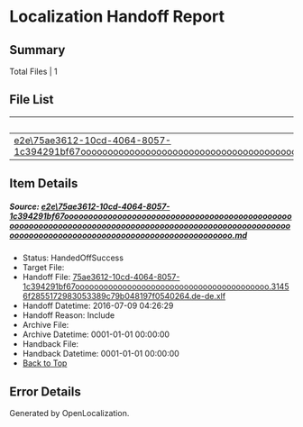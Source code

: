 # <a name='report-top'></a> Localization Handoff Report

## Summary
 Total Files | 1

## File List
 Source File | Status | Details 
 ----------- | ------ | ------- 
 [e2e\75ae3612-10cd-4064-8057-1c394291bf67ooooooooooooooooooooooooooooooooooooooooooooooooooooooooooooooooooooooooooooooooooooooooooooooooooooooooooooooooooooooooooooooooooooooooooooooooooooooo.md](https://github.com/OpenLocalizationTestOrg/oltest/blob/6de126d1846beeb1a7dfb023c2586c6db7c28f8a/e2e/75ae3612-10cd-4064-8057-1c394291bf67ooooooooooooooooooooooooooooooooooooooooooooooooooooooooooooooooooooooooooooooooooooooooooooooooooooooooooooooooooooooooooooooooooooooooooooooooooooooo.md) | HandedOffSuccess | [Details](#c8b9fecbfa98ca0145360d11ae1549b1933419a81)

## Item Details
##### <a name='c8b9fecbfa98ca0145360d11ae1549b1933419a81'></a> Source: [e2e\75ae3612-10cd-4064-8057-1c394291bf67ooooooooooooooooooooooooooooooooooooooooooooooooooooooooooooooooooooooooooooooooooooooooooooooooooooooooooooooooooooooooooooooooooooooooooooooooooooooo.md](https://github.com/OpenLocalizationTestOrg/oltest/blob/6de126d1846beeb1a7dfb023c2586c6db7c28f8a/e2e/75ae3612-10cd-4064-8057-1c394291bf67ooooooooooooooooooooooooooooooooooooooooooooooooooooooooooooooooooooooooooooooooooooooooooooooooooooooooooooooooooooooooooooooooooooooooooooooooooooooo.md)
* Status: HandedOffSuccess
* Target File: 
* Handoff File: [75ae3612-10cd-4064-8057-1c394291bf67ooooooooooooooooooooooooooooooooooooooooo.31456f2855172983053389c79b048197f0540264.de-de.xlf](https://github.com/OpenLocalizationTestOrg/olhandoff-e2e/blob/f21c6b7cf930cd043ba0fb9d20b22260a72829c8/ol-handoff/OpenLocalizationTestOrg/oltest-dede-fly/ci/ht/75ae3612-10cd-4064-8057-1c394291bf67ooooooooooooooooooooooooooooooooooooooooo.31456f2855172983053389c79b048197f0540264.de-de.xlf)
* Handoff Datetime: 2016-07-09 04:26:29
* Handoff Reason: Include
* Archive File: 
* Archive Datetime: 0001-01-01 00:00:00
* Handback File: 
* Handback Datetime: 0001-01-01 00:00:00
* [Back to Top](#report-top)


## Error Details

Generated by OpenLocalization.
